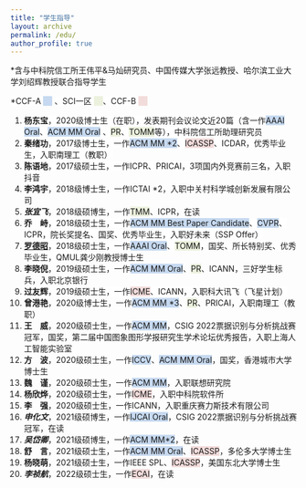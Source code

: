 ```yaml
---
title: "学生指导"
layout: archive
permalink: /edu/
author_profile: true
---
```


<div class="mi-box">
 <div class="mib-c ">
  <p>*含与中科院信工所王伟平&马灿<span style="white-space: normal;">研究员</span>、中国传媒大学张远教授、哈尔滨工业大学刘绍辉教授联合指导学生</p>
  <p>
   <span style="background-color: rgb(255, 255, 255);">*CCF-A&nbsp;</span><span style="background-color: rgb(198, 217, 240);">&nbsp; &nbsp;&nbsp;</span>
   <span style="background-color: rgb(255, 255, 255);"><span style="text-wrap: wrap;">、SCI一区&nbsp;</span><span style="text-wrap: wrap; background-color: rgb(235, 241, 221);">&nbsp; &nbsp;&nbsp;</span>、CCF-B&nbsp;</span><span style="background-color: rgb(242, 220, 219);">&nbsp; &nbsp;&nbsp;</span></p><p>    
   </p>
  <p>
   <a href="https://shownx.github.io/" target="_blank" _href="https://shownx.github.io/"></a></p><ol><a href="https://shownx.github.io/" target="_blank" _href="https://shownx.github.io/"></a>
    <li>
     <span style="background-color: rgb(255, 255, 255);"><strong style="">杨东宝</strong>，2020级博士生（在职），发表期刊会议论文近20篇（含一作</span><span style="background-color: rgb(198, 217, 240);">AAAI Oral</span><span style="background-color: rgb(255, 255, 255);">、</span><span style="background-color: rgb(198, 217, 240);">ACM MM Oral</span><span style="background-color: rgb(255, 255, 255);">&nbsp;<span style="text-wrap: wrap;">、</span></span><span style="background-color: rgb(235, 241, 221);">PR</span><span style="background-color: rgb(255, 255, 255);">、</span><span style="background-color: rgb(235, 241, 221);">TOMM</span><span style="background-color: rgb(255, 255, 255);">等），中科院信工所助理研究员<a href="https://shownx.github.io/" target="_blank" _href="https://shownx.github.io/"></a></span>
    </li>
    <li>
     <span style="background-color: rgb(255, 255, 255);"><strong>秦绪功</strong>，2017级博士生，一作</span><span style="background-color: rgb(198, 217, 240);">ACM MM *2</span><span style="background-color: rgb(255, 255, 255);">、</span><span style="background-color: rgb(242, 220, 219);">ICASSP</span><span style="background-color: rgb(255, 255, 255);">、ICDAR，优秀毕业生，入职南理工（教职）</span>
    </li>
    <li>
     <span style="background-color: rgb(255, 255, 255);"><strong>陈语地</strong>，2017级硕士生<span style="white-space: normal;">，一作ICPR、PRICAI，3项国内外竞赛前三名</span>，入职抖音</span>
    </li>
    <li>
     <strong>李鸿宇</strong>，2018级博士生，一作ICTAI *2，入职中关村科学城创新发展有限公司
    </li>
    <li>
     <strong><em>张宜飞</em></strong>，2018级硕博生，一作<span style="background-color: rgb(235, 241, 221);">TMM</span><span style="background-color: rgb(255, 255, 255);"></span>、ICPR，在读
    </li>
    <li>
     <strong style="background-color: rgb(255, 255, 255);">乔</strong><span style="background-color: rgb(255, 255, 255);color:#ffffff">一</span><strong style="background-color: rgb(255, 255, 255);">峙</strong><span style="background-color: rgb(255, 255, 255);">，2018级硕士生</span><span style="white-space: normal;"><span style="background-color: rgb(255, 255, 255);">，一作</span><span style="background-color: rgb(198, 217, 240);">ACM MM Best Paper Candidate</span><span style="background-color: rgb(255, 255, 255);">、</span><span style="background-color: rgb(198, 217, 240);">CVPR</span><span style="background-color: rgb(255, 255, 255);">、ICPR</span></span><span style="background-color: rgb(255, 255, 255);">，院长奖提名、国奖、优秀毕业生，入职好未来（SSP Offer）</span>
    </li>
    <li>
     <a href="https://luodezhao.github.io/" target="_blank" style="background-color: rgb(255, 255, 255);" _href="https://luodezhao.github.io/"><strong>罗德昭</strong></a><span style="background-color: rgb(255, 255, 255);">，2018级硕士生</span><span style="white-space: normal;"><span style="background-color: rgb(255, 255, 255);">，一作</span><span style="background-color: rgb(198, 217, 240);">AAAI Oral</span><span style="background-color: rgb(255, 255, 255);">、</span><span style="background-color: rgb(235, 241, 221);">TOMM</span><span style="background-color: rgb(255, 255, 255);"></span></span><span style="background-color: rgb(255, 255, 255);">，国奖、所长特别奖、优秀毕业生，QMUL龚少刚教授博士生</span>
    </li>
    <li>
     <strong>李晓倪</strong>，2019级硕士生，一作<span style="background-color: rgb(198, 217, 240);">ACM MM Oral</span>、<span style="background-color: rgb(235, 241, 221);">PR</span>、ICANN，三好学生标兵，入职北京银行
    </li>
    <li>
     <span style="background-color: rgb(255, 255, 255);"><strong>过友辉</strong>，2019级硕士生，一作</span><span style="background-color: rgb(242, 220, 219);">ICME</span><span style="background-color: rgb(255, 255, 255);">、ICANN，入职科大讯飞（飞星计划<span style="white-space: normal;">）</span></span></li>
     <li>
     <strong>曾港艳</strong>，2020级博士生，一作<span style="background-color: rgb(198, 217, 240);">ACM MM *3</span>、<span style="background-color: rgb(235, 241, 221);">PR</span>、PRICAI，入职南理工（<span style="text-wrap: wrap;">教职</span>）
    </li>
    <li><strong style="">王</strong><span style="color: rgb(255, 255, 255); text-wrap: wrap;">一</span><strong style="">威</strong>，2020级硕士生，一作<span style="background-color: rgb(198, 217, 240);">ACM MM</span>，CSIG 2022票据识别与分析挑战赛冠军，国奖，第二届中国图象图形学报研究生学术论坛优秀报告，入职上海人工智能实验室
    </li>
    <li>
     <strong style="">方</strong><span style="white-space: normal;"><span style="white-space: normal;"><span style="color: rgb(255, 255, 255); text-wrap: wrap;">一</span></span></span><strong style="">波</strong>，<span style="white-space: normal;">2020级硕士生，一作<span style="background-color: rgb(198, 217, 240);">ICCV</span>、<span style="background-color: rgb(198, 217, 240);">ACM MM Oral</span>，国奖，香港城市大学博士生</span></li><li><span style="white-space: normal;"><strong style="">魏</strong><span style="white-space: normal;"><span style="white-space: normal;"><span style="color: rgb(255, 255, 255); text-wrap: wrap;">一</span></span></span><strong style="">谨</strong>，<span style="white-space: normal;">2020级硕士生，一作<span style="background-color: rgb(198, 217, 240);">ACM MM</span>，入职联想研究院</span></span>
    </li>
    <li>
     <span style="white-space: normal;"><span style="white-space: normal;"><strong>杨欣烨</strong>，2020级硕士生，一作<span style="background-color: rgb(242, 220, 219);">ICME</span>，入职中科院软件所</span></span>
    </li>
    <li>
     <span style="white-space: normal;"><span style="white-space: normal;"><strong style="">李<span style="white-space: normal;"><span style="color: rgb(255, 255, 255); text-wrap: wrap;">一</span></span></strong><strong style="">强</strong>，2020级硕士生，一作ICANN，入职重庆赛力斯技术有限公司</span></span></li>
    <li>
     <strong style=""><em>申化文</em></strong>，2021级硕博生，一作<span style="background-color: rgb(198, 217, 240);">IJCAI Oral</span>，<span style="white-space: normal;">CSIG 2022票据识别与分析挑战赛冠军，在读</span>
    </li>
    <li>
     <strong style=""><em>吴岱卿</em></strong>，2021级硕博生，一作<span style="background-color: rgb(198, 217, 240);">ACM MM*2</span>，在读
    </li>
    <li>
     <span style="white-space: normal;"><strong>舒<span style="color: rgb(255, 255, 255); text-wrap: wrap;">一</span>言</strong>，2021级硕士生，一作<span style="background-color: rgb(198, 217, 240);">ACM MM Oral</span>、<span style="background-color: rgb(242, 220, 219);">ICASSP</span>，多伦多大学博士生</span>
    </li> 
    <li>
     <strong>杨晓萌</strong>，2021级硕士生，一作IEEE SPL、<span style="background-color: rgb(242, 220, 219);">ICASSP</span>，美国东北大学博士生
    </li>
    <li>
     <strong><em>李祯航</em></strong>，2022级硕士生，一作<span style="background-color: rgb(242, 220, 219);">ECAI</span>，在读
    </li>
   </ol>
 </div>
</div>
